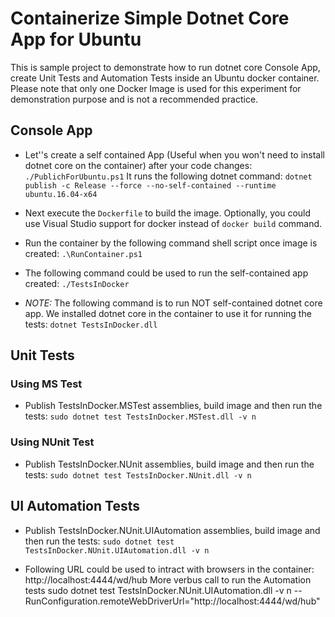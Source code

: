 # Containerize Simple Dotnet Core App for Ubuntu

This is sample project to demonstrate how to run dotnet core Console App, create Unit Tests and Automation Tests inside an Ubuntu docker container. 
Please note that only one Docker Image is used for this experiment for demonstration purpose and is not a recommended practice. 

## Console App
- Let''s create a self contained App (Useful when you won't need to install dotnet core on the container) after your code changes:
`./PublichForUbuntu.ps1` 
It runs the following dotnet command:
`dotnet publish -c Release --force --no-self-contained --runtime ubuntu.16.04-x64`

- Next execute the `Dockerfile` to build the image. Optionally, you could use Visual Studio support for docker instead of `docker build` command. 

- Run the container by the following command shell script once image is created:
`.\RunContainer.ps1`

- The following command could be used to run the self-contained app created:
`./TestsInDocker`


- *NOTE:* The following command is to run NOT self-contained dotnet core app. We installed dotnet core in the container to use it for running the tests:
`dotnet TestsInDocker.dll`

## Unit Tests
### Using MS Test
- Publish TestsInDocker.MSTest assemblies, build image and then run the tests:
`sudo dotnet test TestsInDocker.MSTest.dll -v n`

### Using NUnit Test
- Publish TestsInDocker.NUnit assemblies, build image and then run the tests:
`sudo dotnet test TestsInDocker.NUnit.dll -v n`

## UI Automation Tests
- Publish TestsInDocker.NUnit.UIAutomation assemblies, build image and then run the tests:
`sudo dotnet test TestsInDocker.NUnit.UIAutomation.dll -v n`

- Following URL could be used to intract with browsers in the container:
http://localhost:4444/wd/hub
More verbus call to run the Automation tests
sudo dotnet test TestsInDocker.NUnit.UIAutomation.dll -v n -- RunConfiguration.remoteWebDriverUrl="http://localhost:4444/wd/hub"
